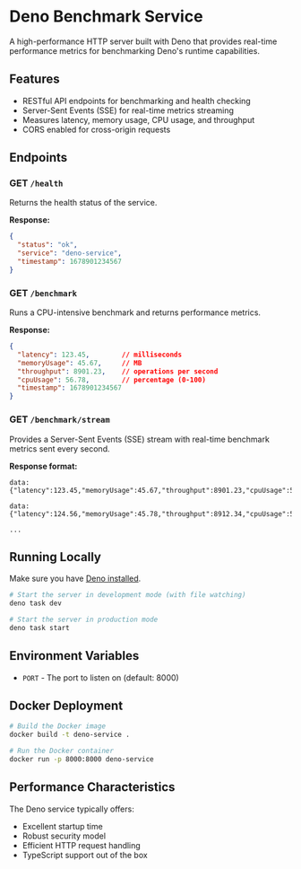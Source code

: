 # Deno Benchmark Service

A high-performance HTTP server built with Deno that provides real-time performance metrics for benchmarking Deno's runtime capabilities.

## Features

- RESTful API endpoints for benchmarking and health checking
- Server-Sent Events (SSE) for real-time metrics streaming
- Measures latency, memory usage, CPU usage, and throughput
- CORS enabled for cross-origin requests

## Endpoints

### GET `/health`

Returns the health status of the service.

**Response:**
```json
{
  "status": "ok",
  "service": "deno-service",
  "timestamp": 1678901234567
}
```

### GET `/benchmark`

Runs a CPU-intensive benchmark and returns performance metrics.

**Response:**
```json
{
  "latency": 123.45,        // milliseconds
  "memoryUsage": 45.67,     // MB
  "throughput": 8901.23,    // operations per second
  "cpuUsage": 56.78,        // percentage (0-100)
  "timestamp": 1678901234567
}
```

### GET `/benchmark/stream`

Provides a Server-Sent Events (SSE) stream with real-time benchmark metrics sent every second.

**Response format:**
```
data: {"latency":123.45,"memoryUsage":45.67,"throughput":8901.23,"cpuUsage":56.78,"timestamp":1678901234567}

data: {"latency":124.56,"memoryUsage":45.78,"throughput":8912.34,"cpuUsage":57.89,"timestamp":1678901235567}

...
```

## Running Locally

Make sure you have [Deno installed](https://deno.land/#installation).

```bash
# Start the server in development mode (with file watching)
deno task dev

# Start the server in production mode
deno task start
```

## Environment Variables

- `PORT` - The port to listen on (default: 8000)

## Docker Deployment

```bash
# Build the Docker image
docker build -t deno-service .

# Run the Docker container
docker run -p 8000:8000 deno-service
```

## Performance Characteristics

The Deno service typically offers:
- Excellent startup time
- Robust security model
- Efficient HTTP request handling
- TypeScript support out of the box
